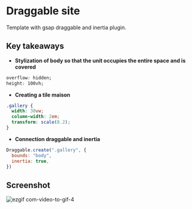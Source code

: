 # Draggable site

Template with gsap draggable and inertia plugin. 

## Key takeaways

- **Stylization of body so that the unit occupies the entire space and is covered**

```css
overflow: hidden;
height: 100vh;
```

- **Creating a tile maison**

```css
.gallery {
  width: 30vw;
  column-width: 2em;
  transform: scale(8.2);
}
```

- **Connection draggable and inertia**

>
```javascript
Draggable.create(".gallery", {
  bounds: "body",
  inertia: true,
})
```
## Screenshot
![ezgif com-video-to-gif-4](https://user-images.githubusercontent.com/113831614/223711821-477f1b7f-2c2b-42cd-a33a-92d39b0f6a3c.gif)



